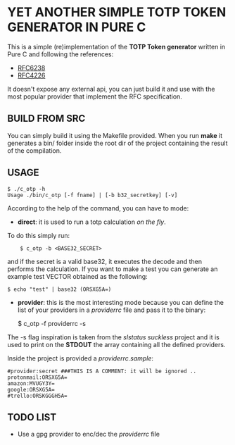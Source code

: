 YET ANOTHER SIMPLE TOTP TOKEN GENERATOR IN PURE C
=======


This is a simple (re)implementation of the **TOTP Token generator** written in Pure C and following the 
references:

* [RFC6238](https://tools.ietf.org/html/rfc6238)
* [RFC4226](https://tools.ietf.org/html/rfc4226)

It doesn't expose any external api, you can just build it and use with the most popular provider
that implement the RFC specification.

BUILD FROM SRC
----
You can simply build it using the Makefile provided.
When you run **make** it generates a bin/ folder inside the root dir of the project containing the result of the compilation.


USAGE
---

    $ ./c_otp -h
    Usage ./bin/c_otp [-f fname] | [-b b32_secretkey] [-v]

According to the help of the command, you can have to mode:

* **direct**: it is used to run a totp calculation *on the fly*. 

To do this simply run:

        $ c_otp -b <BASE32_SECRET>

and if the secret is a valid base32, it executes the decode and then performs the calculation.
If you want to make a test you can generate an example test VECTOR obtained as the following:

    $ echo "test" | base32 (ORSXG5A=)


* **provider**: this is the most interesting mode because you can define the list of your providers
in a *providerrc* file and pass it to the binary:

    $ c_otp -f providerrc -s

The -s flag inspiration is taken from the *slstatus suckless* project and it is used to print on the 
**STDOUT** the array containing all the defined providers.

Inside the project is provided a *providerrc.sample*:

    #provider:secret ###THIS IS A COMMENT: it will be ignored ..
    protonmail:ORSXG5A=
    amazon:MVUGY3Y=
    google:ORSXG5A=
    #trello:ORSKGGGH5A=


TODO LIST
------

* Use a gpg  provider to enc/dec the *providerrc* file

